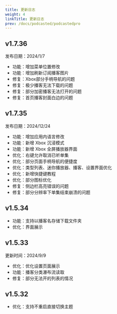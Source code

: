 ```yaml
---
title: 更新日志
weight: 4
linkTitle: 更新日志
prev: /docs/podcasted/podcastedpro
---
```


## v1.7.36

发布日期：2024/1/7

- 功能：增加菜单位置修改
- 功能：增加刷新订阅播客图片
- 修复：Xbox部分手柄导航的问题
- 修复：极少播客无法下载的问题
- 修复：部分加密播客无法打开的问题
- 修复：首页播客封面白边的问题

## v1.7.35

发布日期：2024/12/24

- 功能：增加应用内语言修改
- 功能：新增 Xbox 沉浸模式
- 功能：新增 Xbox 全屏播放器界面
- 优化：右键允许取消已听单集
- 优化：部分页面手柄导航的便捷度
- 优化：类型列表、迷你播放器、播客、设置界面优化
- 优化：新增快捷键教程
- 优化：部分图标优化
- 修复：侧边栏高亮错误的问题
- 修复：部分分辨率下单集结束崩溃的问题

## v1.5.34

- 功能：支持以播客名存储下载文件夹
- 优化：界面展示

## v1.5.33

更新时间：2024/9/9

- 优化：优化设置页面展示
- 功能：播客分类瀑布流读取
- 修复：部分无法开的列表的情况

## v1.5.32

- 优化：支持不重启直接切换主题
